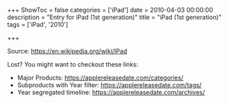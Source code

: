 +++
ShowToc = false
categories = ['iPad']
date = 2010-04-03 00:00:00
description = "Entry for iPad (1st generation)"
title = "iPad (1st generation)"
tags = ['iPad', '2010']

+++

Source: https://en.wikipedia.org/wiki/IPad

Lost?
You might want to checkout these links:
- Major Products: https://applereleasedate.com/categories/
- Subproducts with Year filter: https://applereleasedate.com/tags/
- Year segregated timeline: https://applereleasedate.com/archives/

